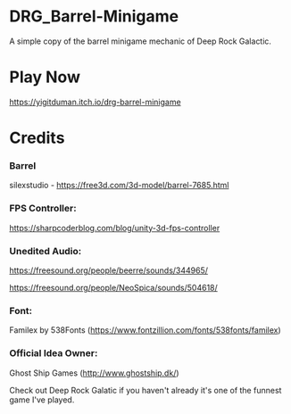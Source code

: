 # DRG_Barrel-Minigame
A simple copy of the barrel minigame mechanic of Deep Rock Galactic.

# Play Now
https://yigitduman.itch.io/drg-barrel-minigame

# Credits
### Barrel 
silexstudio - https://free3d.com/3d-model/barrel-7685.html

### FPS Controller:

https://sharpcoderblog.com/blog/unity-3d-fps-controller

### Unedited Audio:

https://freesound.org/people/beerre/sounds/344965/

https://freesound.org/people/NeoSpica/sounds/504618/

### Font:

Familex by 538Fonts (https://www.fontzillion.com/fonts/538fonts/familex)

### Official Idea Owner:

Ghost Ship Games (http://www.ghostship.dk/)

Check out Deep Rock Galatic if you haven't already it's one of the funnest game I've played.
